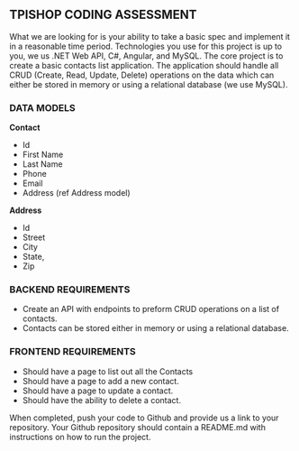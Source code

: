 ## TPISHOP CODING ASSESSMENT
What we are looking for is your ability to take a basic spec and implement it in a reasonable time period.  Technologies you use for this project is up to you, we us .NET Web API, C#, Angular, and MySQL.
The core project is to create a basic contacts list application.  The application should handle all CRUD (Create, Read, Update, Delete) operations on the data which can either be stored in memory or using a relational database (we use MySQL).

### DATA MODELS
**Contact**
-	Id
-	First Name
-	Last Name
-	Phone
-	Email
-	Address (ref Address model)	

**Address**
-	Id
-	Street
-	City
-	State,
-	Zip

### BACKEND REQUIREMENTS
-	Create an API with endpoints to preform CRUD operations on a list of contacts.
-	Contacts can be stored either in memory or using a relational database.

### FRONTEND REQUIREMENTS
-	Should have a page to list out all the Contacts
-	Should have a page to add a new contact.
-	Should have a page to update a contact.
-	Should have the ability to delete a contact.

When completed, push your code to Github and provide us a link to your repository.  Your Github repository should contain a README.md with instructions on how to run the project.
